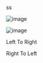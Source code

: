 ss

![image](https://user-images.githubusercontent.com/8110582/210778851-ecbac434-4f4e-4b02-8ea2-93541ae9c0af.png)


![image](https://user-images.githubusercontent.com/8110582/210806468-c9d93a7d-d3f7-4b3a-b3a1-bf5f9943424e.png)

Left To Right 

Right To Left

